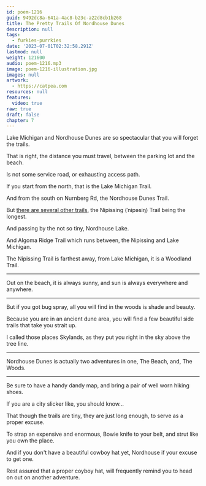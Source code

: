 ```yaml
---
id: poem-1216
guid: 9492dc8a-641a-4ac8-b23c-a22d8cb1b268
title: The Pretty Trails Of Nordhouse Dunes
description: null
tags:
  - furkies-purrkies
date: '2023-07-01T02:32:58.291Z'
lastmod: null
weight: 121600
audio: poem-1216.mp3
image: poem-1216-illustration.jpg
images: null
artwork:
  - https://catpea.com
resources: null
features:
  video: true
raw: true
draft: false
chapter: 7
---
```


Lake Michigan and Nordhouse Dunes
are so spectacular that you will forget the trails.

That is right, the distance you must travel,
between the parking lot and the beach.

Is not some service road,
or exhausting access path.

If you start from the north,
that is the Lake Michigan Trail.

And from the south on Nurnberg Rd,
the Nordhouse Dunes Trail.

But [there are several other trails][1],
the Nipissing (ˈnipəsiŋ) Trail being the longest.

And passing by the not so tiny,
Nordhouse Lake.

And Algoma Ridge Trail which runs between,
the Nipissing and Lake Michigan.

The Nipissing Trail is farthest away,
from Lake Michigan, it is a Woodland Trail.

---

Out on the beach, it is always sunny,
and sun is always everywhere and anywhere.

---

But if you got bug spray,
all you will find in the woods is shade and beauty.

Because you are in an ancient dune area,
you will find a few beautiful side trails that take you strait up.

I called those places Skylands,
as they put you right in the sky above the tree line.

---

Nordhouse Dunes is actually two adventures in one,
The Beach, and, The Woods.

---

Be sure to have a handy dandy map,
and bring a pair of well worn hiking shoes.

If you are a city slicker like,
you should know...

That though the trails are tiny,
they are just long enough, to serve as a proper excuse.

To strap an expensive and enormous,
Bowie knife to your belt, and strut like you own the place.

And if you don't have a beautiful cowboy hat yet,
Nordhouse if your excuse to get one.

Rest assured that a proper coyboy hat,
will frequently remind you to head on out on another adventure.


[1]: https://www.fs.usda.gov/Internet/FSE_DOCUMENTS/stelprdb5151641.pdf
